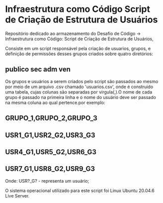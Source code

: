 # Infraestrutura como Código Script de Criação de Estrutura de Usuários
Repositório dedicado ao armazenamento do Desafio de Código -> Infraestrutura como Código: Script de Criação de Estrutura de Usuários, 

Consiste em um script responsável pela criação de usuarios, grupos, e definição de permissões desses grupos criados sobre quatro diretórios:
## publico sec adm ven

Os grupos e usuários a serem criados pelo script são passados ao mesmo por meio de um arquivo .csv chamado 'usuarios.csv', onde é construido uma tabela,
cujas colunas são separadas por virgula(,).O nome de cada grupo é passado na primeira linha e o nome do usuário deve ser passado na mesma coluna ao qual pertence.por exemplo:

## GRUPO_1,GRUPO_2,GRUPO_3

## USR1_G1,USR2_G2,USR3_G3

## USR4_G1,USR5_G2,USR6_G3

## USR7_G1,USR8_G2,USR9_G3


Onde: USR?_G? - representa um usuário;


O sistema operacional utilizado para este script foi Linux Ubuntu 20.04.6 Live Server.
